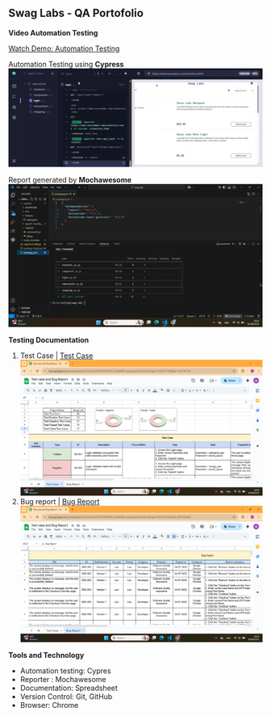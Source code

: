## Swag Labs - QA Portofolio

**Video Automation Testing**

[Watch Demo: Automation Testing](/cypress/video/swag-labs.mp4)

Automation Testing using **Cypress**
![Automation Testing](/cypress/image/image-1.png)

Report generated by **Mochawesome**
![Reporter - Mochawesome](/cypress/image/image-2.png)

**Testing Documentation**

1. Test Case | [Test Case](https://docs.google.com/spreadsheets/d/1ZuhuXOCPSHE145HE4t1I2zEI4dRFFcqua3uepwG4COE/edit?gid=1432191730#gid=1432191730)
   ![Test Case - English Version](/cypress/image/image-3.png)
2. Bug report | [Bug Report](https://docs.google.com/spreadsheets/d/1ZuhuXOCPSHE145HE4t1I2zEI4dRFFcqua3uepwG4COE/edit?gid=2097635256#gid=2097635256)
   ![Bug Report - English Version](/cypress/image/image-4.png)

**Tools and Technology**

- Automation testing: Cypres
- Reporter : Mochawesome
- Documentation: Spreadsheet
- Version Control: Git, GitHub
- Browser: Chrome
